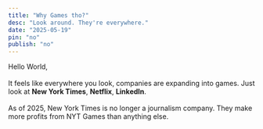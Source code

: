 ```yaml
---
title: "Why Games tho?"
desc: "Look around. They're everywhere."
date: "2025-05-19"
pin: "no"
publish: "no"
---
```


Hello World,  
&nbsp;  
It feels like everywhere you look, companies are expanding into games. Just look at **New York Times**, **Netflix**, **LinkedIn**.  
&nbsp;  
As of 2025, New York Times is no longer a journalism company. They make more profits from NYT Games than anything else.  